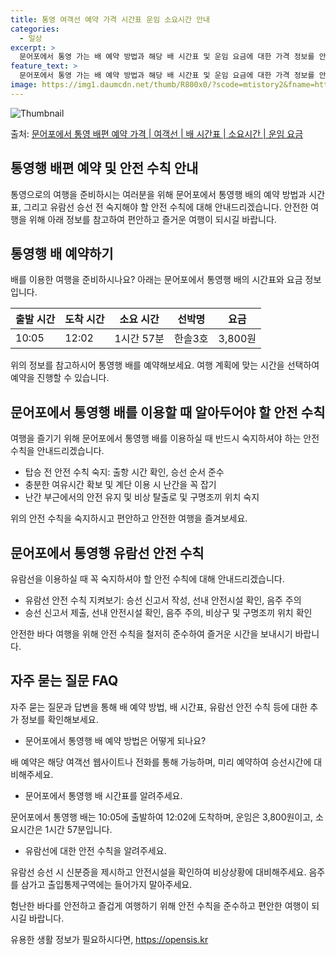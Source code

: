```yaml
---
title: 통영 여객선 예약 가격 시간표 운임 소요시간 안내
categories:
  - 일상
excerpt: >
  문어포에서 통영 가는 배 예약 방법과 해당 배 시간표 및 운임 요금에 대한 가격 정보를 안내 드리겠습니다. 안전하고 재밋는 통영행 여행을 위해 아래 정보 참고하시기 바랍니다. 통영행 배편 예약하기 👈 클릭문어포에서 통영행 배 시간표출발 시간도착 시간소요 시간선박명요금10:0512:021시간 57분한솔3호3,800원통영행 배편 예약하기 👈 클릭문어포에서 통영행 여객선 탑승 시 이용수칙문어포에서 통영행 배를 이용할 때 반드시 알아두어야 할 이용수칙을 소개합니다. 중요한 내용: 탑승 전 안전 수칙 숙지: 문어포에서 통영행 배를 이용하기 전, 출항 시간 확인 및 승선 순서를 준수해야 합니다.배 출항 전 충분한 여유시간 확보계단 이용 시 난간을 꼭 잡기난간 부근에서의 안전 유지비상 탈출로 및 구명조끼 위치 숙지문..
feature_text: >
  문어포에서 통영 가는 배 예약 방법과 해당 배 시간표 및 운임 요금에 대한 가격 정보를 안내 드리겠습니다. 안전하고 재밋는 통영행 여행을 위해 아래 정보 참고하시기 바랍니다. 통영행 배편 예약하기 👈 클릭문어포에서 통영행 배 시간표출발 시간도착 시간소요 시간선박명요금10:0512:021시간 57분한솔3호3,800원통영행 배편 예약하기 👈 클릭문어포에서 통영행 여객선 탑승 시 이용수칙문어포에서 통영행 배를 이용할 때 반드시 알아두어야 할 이용수칙을 소개합니다. 중요한 내용: 탑승 전 안전 수칙 숙지: 문어포에서 통영행 배를 이용하기 전, 출항 시간 확인 및 승선 순서를 준수해야 합니다.배 출항 전 충분한 여유시간 확보계단 이용 시 난간을 꼭 잡기난간 부근에서의 안전 유지비상 탈출로 및 구명조끼 위치 숙지문..
image: https://img1.daumcdn.net/thumb/R800x0/?scode=mtistory2&fname=https%3A%2F%2Fblog.kakaocdn.net%2Fdn%2FdGfGFf%2FbtsHCBxflUZ%2F7en2XiQwmNQA5yRpkxZZ01%2Fimg.webp
---
```


![Thumbnail](https://img1.daumcdn.net/thumb/R800x0/?scode=mtistory2&fname=https%3A%2F%2Fblog.kakaocdn.net%2Fdn%2FdGfGFf%2FbtsHCBxflUZ%2F7en2XiQwmNQA5yRpkxZZ01%2Fimg.webp)

<p>출처: <a href="https://opensis.kr/entry/%EB%AC%B8%EC%96%B4%ED%8F%AC%EC%97%90%EC%84%9C-%ED%86%B5%EC%98%81-%EB%B0%B0%ED%8E%B8-%EC%98%88%EC%95%BD-%EA%B0%80%EA%B2%A9-%EC%97%AC%EA%B0%9D%EC%84%A0-%EB%B0%B0-%EC%8B%9C%EA%B0%84%ED%91%9C-%EC%86%8C%EC%9A%94%EC%8B%9C%EA%B0%84-%EC%9A%B4%EC%9E%84-%EC%9A%94%EA%B8%88" rel="dofollow">문어포에서 통영 배편 예약 가격 | 여객선 | 배 시간표 | 소요시간 | 운임 요금</a> </p>

## 통영행 배편 예약 및 안전 수칙 안내

통영으로의 여행을 준비하시는 여러분을 위해 문어포에서 통영행 배의 예약 방법과 시간표, 그리고 유람선 승선 전 숙지해야 할 안전 수칙에 대해
안내드리겠습니다. 안전한 여행을 위해 아래 정보를 참고하여 편안하고 즐거운 여행이 되시길 바랍니다.

## 통영행 배 예약하기

배를 이용한 여행을 준비하시나요? 아래는 문어포에서 통영행 배의 시간표와 요금 정보입니다.

**출발 시간** | **도착 시간** | **소요 시간** | **선박명** | **요금**  
---|---|---|---|---  
10:05 | 12:02 | 1시간 57분 | 한솔3호 | 3,800원  
  
위의 정보를 참고하시어 통영행 배를 예약해보세요. 여행 계획에 맞는 시간을 선택하여 예약을 진행할 수 있습니다.

## 문어포에서 통영행 배를 이용할 때 알아두어야 할 안전 수칙

여행을 즐기기 위해 문어포에서 통영행 배를 이용하실 때 반드시 숙지하셔야 하는 안전 수칙을 안내드리겠습니다.

  * 탑승 전 안전 수칙 숙지: 출항 시간 확인, 승선 순서 준수
  * 충분한 여유시간 확보 및 계단 이용 시 난간을 꼭 잡기
  * 난간 부근에서의 안전 유지 및 비상 탈출로 및 구명조끼 위치 숙지

위의 안전 수칙을 숙지하시고 편안하고 안전한 여행을 즐겨보세요.

## 문어포에서 통영행 유람선 안전 수칙

유람선을 이용하실 때 꼭 숙지하셔야 할 안전 수칙에 대해 안내드리겠습니다.

  * 유람선 안전 수칙 지켜보기: 승선 신고서 작성, 선내 안전시설 확인, 음주 주의
  * 승선 신고서 제출, 선내 안전시설 확인, 음주 주의, 비상구 및 구명조끼 위치 확인

안전한 바다 여행을 위해 안전 수칙을 철저히 준수하여 즐거운 시간을 보내시기 바랍니다.

## 자주 묻는 질문 FAQ

자주 묻는 질문과 답변을 통해 배 예약 방법, 배 시간표, 유람선 안전 수칙 등에 대한 추가 정보를 확인해보세요.

  * 문어포에서 통영행 배 예약 방법은 어떻게 되나요?

배 예약은 해당 여객선 웹사이트나 전화를 통해 가능하며, 미리 예약하여 승선시간에 대비해주세요.

  * 문어포에서 통영행 배 시간표를 알려주세요.

문어포에서 통영행 배는 10:05에 출발하여 12:02에 도착하며, 운임은 3,800원이고, 소요시간은 1시간 57분입니다.

  * 유람선에 대한 안전 수칙을 알려주세요.

유람선 승선 시 신분증을 제시하고 안전시설을 확인하여 비상상황에 대비해주세요. 음주를 삼가고 출입통제구역에는 들어가지 말아주세요.

험난한 바다를 안전하고 즐겁게 여행하기 위해 안전 수칙을 준수하고 편안한 여행이 되시길 바랍니다.

 

유용한 생활 정보가 필요하시다면, <a href="https://opensis.kr" rel="dofollow">https://opensis.kr</a>


